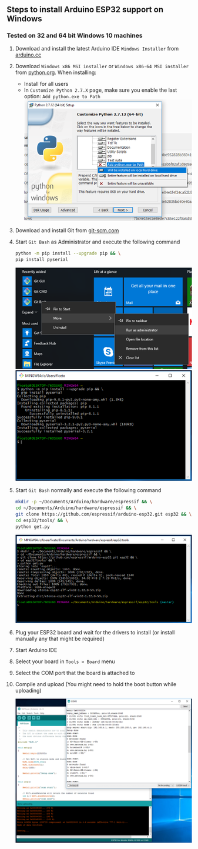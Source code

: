 ## Steps to install Arduino ESP32 support on Windows
### Tested on 32 and 64 bit Windows 10 machines

1. Download and install the latest Arduino IDE ```Windows Installer``` from [arduino.cc](https://www.arduino.cc/en/Main/Software)
2. Download ```Windows x86 MSI installer``` or ```Windows x86-64 MSI installer``` from [python.org](https://www.python.org/downloads/release/python-2712/). When installing:
    - Install for all users
    - In ```Customize Python 2.7.X``` page, make sure you enable the last option: ```Add python.exe to Path```
        ![Python](python-install.png)
3. Download and install Git from [git-scm.com](https://git-scm.com/download/win)
4. Start ```Git Bash``` as Administrator and execute the following command

    ```bash
    python -m pip install --upgrade pip && \
    pip install pyserial
    ```
    ![Git Bash As Admin](gitbash-admin-start.png)
    ![Git Bash Admin CMD](gitbash-admin.png)
5. Start ```Git Bash``` normally and execute the following command

    ```bash
    mkdir -p ~/Documents/Arduino/hardware/espressif && \
    cd ~/Documents/Arduino/hardware/espressif && \
    git clone https://github.com/espressif/arduino-esp32.git esp32 && \
    cd esp32/tools/ && \
    python get.py
    ```
    ![Git Bash User CMD](gitbash-user.png)
6. Plug your ESP32 board and wait for the drivers to install (or install manually any that might be required)
7. Start Arduino IDE
8. Select your board in ```Tools > Board``` menu
9. Select the COM port that the board is attached to
10. Compile and upload (You might need to hold the boot button while uploading)

    ![Arduino IDE Example](arduino-ide.png)

